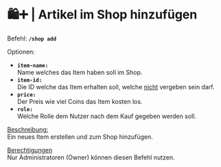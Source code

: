 # 🛍️➕ | Artikel im Shop hinzufügen

Befehl: **`/shop add`**

Optionen:
- **`item-name:`**  
  Name welches das Item haben soll im Shop.
- **`item-id:`**  
  Die ID welche das Item erhalten soll, welche <u>nicht</u> vergeben sein darf.
- **`price:`**  
  Der Preis wie viel Coins das Item kosten los.
- **`role:`**  
  Welche Rolle dem Nutzer nach dem Kauf gegeben werden soll.

<u>Beschreibung:</u>  
 Ein neues Item erstellen und zum Shop hinzufügen.

<u>Berechtigungen</u>  
 Nur Administratoren (Owner) können diesen Befehl nutzen.